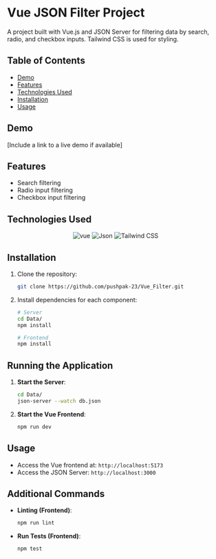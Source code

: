 
# Vue JSON Filter Project

<!-- Project Description -->
A project built with Vue.js and JSON Server for filtering data by search, radio, and checkbox inputs. Tailwind CSS is used for styling.

<!-- Table of Contents -->
## Table of Contents

- [Demo](#demo)
- [Features](#features)
- [Technologies Used](#technologies-used)
- [Installation](#installation)
- [Usage](#usage)

<!-- Demo -->
## Demo

[Include a link to a live demo if available]

<!-- Features -->
## Features

- Search filtering
- Radio input filtering
- Checkbox input filtering

<!-- Technologies Used -->
## Technologies Used

<p align="center">
   <img src="https://img.shields.io/badge/Vue-%234FC08D.svg?style=for-the-badge&logo=vue.js&logoColor=white" alt="vue">
   <img src="https://img.shields.io/badge/JSON%20Server-%23494A4A.svg?style=for-the-badge&logoBg=yellow" alt="Json">
    <img src="https://img.shields.io/badge/Tailwind CSS-%231a202c.svg?style=for-the-badge&logo=tailwind-css&logoColor=white" alt="Tailwind CSS">
</p>


<!-- Installation -->
## Installation

1. Clone the repository:

   ```bash
   git clone https://github.com/pushpak-23/Vue_Filter.git
2. Install dependencies for each component:

    ```bash
    # Server
    cd Data/
    npm install

    # Frontend
    npm install
    ```

## Running the Application

1. **Start the Server**:

    ```bash
    cd Data/
    json-server --watch db.json
    ```

2. **Start the Vue Frontend**:

    ```bash
    npm run dev
    ```
## Usage

- Access the Vue frontend at: `http://localhost:5173`
- Access the JSON Server: `http://localhost:3000`

## Additional Commands

- **Linting (Frontend)**:

    ```bash
    npm run lint
    ```

- **Run Tests (Frontend)**:

    ```bash
    npm test
    ```

